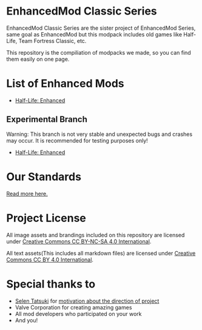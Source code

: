 # EnhancedMod Classic Series
EnhancedMod Classic Series are the sister project of EnhancedMod Series, same goal as EnhancedMod but this modpack includes old games like Half-Life, Team Fortress Classic, etc.

This repository is the compiliation of modpacks we made, so you can find them easily on one page.

# List of Enhanced Mods
* [Half-Life: Enhanced](https://github.com/MysticMoonlight/EnhancedModClassic/blob/main/hle/README.md)

## Experimental Branch
Warning: This branch is not very stable and unexpected bugs and crashes may occur. It is recommended for testing purposes only!

* [Half-Life: Enhanced](https://github.com/MysticMoonlight/EnhancedModClassic/blob/main/hle/experimental/README.md)
   
# Our Standards
[Read more here.](https://github.com/MysticMoonlight/EnhancedMod/blob/main/STANDARD.md)

# Project License
All image assets and brandings included on this repository are licensed under [Creative Commons CC BY-NC-SA 4.0 International](https://creativecommons.org/licenses/by-nc-sa/4.0/).

All text assets(This includes all markdown files) are licensed under [Creative Commons CC BY 4.0 International](https://creativecommons.org/licenses/by/4.0/).

# Special thanks to
* [Selen Tatsuki](https://twitter.com/Selen_Tatsuki) for [motivation about the direction of project](https://twitter.com/Selen_Tatsuki/status/1453444303968038913)
* Valve Corporation for creating amazing games
* All mod developers who participated on your work
* And you!
